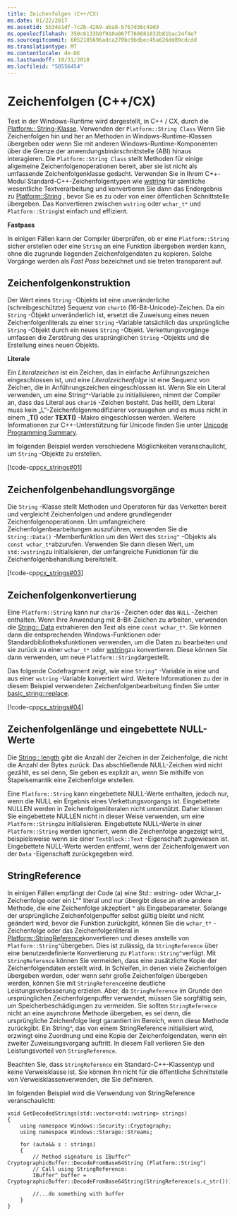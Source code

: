 ```yaml
---
title: Zeichenfolgen (C++/CX)
ms.date: 01/22/2017
ms.assetid: 5b34e1df-7c2b-4269-aba8-b767d36c49d9
ms.openlocfilehash: 350c6133b9f910a067f760681832b81bac24f4e7
ms.sourcegitcommit: 6052185696adca270bc9bdbec45a626dd89cdcdd
ms.translationtype: MT
ms.contentlocale: de-DE
ms.lasthandoff: 10/31/2018
ms.locfileid: "50556454"
---
```

# <a name="strings-ccx"></a>Zeichenfolgen (C++/CX)

Text in der Windows-Runtime wird dargestellt, in C++ / CX, durch die [Platform:: String-Klasse](../cppcx/platform-string-class.md). Verwenden der `Platform::String Class` Wenn Sie Zeichenfolgen hin und her an Methoden in Windows-Runtime-Klassen übergeben oder wenn Sie mit anderen Windows-Runtime-Komponenten über die Grenze der anwendungsbinärschnittstelle (ABI) hinaus interagieren. Die `Platform::String Class` stellt Methoden für einige allgemeine Zeichenfolgenoperationen bereit, aber sie ist nicht als umfassende Zeichenfolgenklasse gedacht. Verwenden Sie in Ihrem C++-Modul Standard-C++-Zeichenfolgentypen wie [wstring](../standard-library/basic-string-class.md) für sämtliche wesentliche Textverarbeitung und konvertieren Sie dann das Endergebnis zu [Platform::String](../cppcx/platform-string-class.md) , bevor Sie es zu oder von einer öffentlichen Schnittstelle übergeben. Das Konvertieren zwischen `wstring` oder `wchar_t*` und `Platform::String`ist einfach und effizient.

**Fastpass**

In einigen Fällen kann der Compiler überprüfen, ob er eine `Platform::String` sicher erstellen oder eine `String` an eine Funktion übergeben werden kann, ohne die zugrunde liegenden Zeichenfolgendaten zu kopieren. Solche Vorgänge werden als *Fast Pass* bezeichnet und sie treten transparent auf.

## <a name="string-construction"></a>Zeichenfolgenkonstruktion

Der Wert eines `String` -Objekts ist eine unveränderliche (schreibgeschützte) Sequenz von `char16` (16-Bit-Unicode)-Zeichen. Da ein `String` -Objekt unveränderlich ist, ersetzt die Zuweisung eines neuen Zeichenfolgenliterals zu einer `String` -Variable tatsächlich das ursprüngliche `String` -Objekt durch ein neues `String` -Objekt. Verkettungsvorgänge umfassen die Zerstörung des ursprünglichen `String` -Objekts und die Erstellung eines neuen Objekts.

**Literale**

Ein *Literalzeichen* ist ein Zeichen, das in einfache Anführungszeichen eingeschlossen ist, und eine *Literalzeichenfolge* ist eine Sequenz von Zeichen, die in Anführungszeichen eingeschlossen ist. Wenn Sie ein Literal verwenden, um eine String^-Variable zu initialisieren, nimmt der Compiler an, dass das Literal aus `char16` -Zeichen besteht. Das heißt, dem Literal muss kein „L“-Zeichenfolgenmodifizierer vorausgehen und es muss nicht in einem **_T()** oder **TEXT()** -Makro eingeschlossen werden. Weitere Informationen zur C++-Unterstützung für Unicode finden Sie unter [Unicode Programming Summary](../text/unicode-programming-summary.md).

Im folgenden Beispiel werden verschiedene Möglichkeiten veranschaulicht, um `String` -Objekte zu erstellen.

[!code-cpp[cx_strings#01](../cppcx/codesnippet/CPP/cppcx_strings/class1.cpp#01)]

## <a name="string-handling-operations"></a>Zeichenfolgenbehandlungsvorgänge

Die `String` -Klasse stellt Methoden und Operatoren für das Verketten bereit und vergleicht Zeichenfolgen und andere grundlegender Zeichenfolgenoperationen. Um umfangreichere Zeichenfolgenbearbeitungen auszuführen, verwenden Sie die `String::Data()` -Memberfunktion um den Wert des `String^` -Objekts als `const wchar_t*`abzurufen. Verwenden Sie dann diesen Wert, um `std::wstring`zu initialisieren, der umfangreiche Funktionen für die Zeichenfolgenbehandlung bereitstellt.

[!code-cpp[cx_strings#03](../cppcx/codesnippet/CPP/cppcx_strings/class1.cpp#03)]

## <a name="string-conversions"></a>Zeichenfolgenkonvertierung

Eine `Platform::String` kann nur `char16` -Zeichen oder das `NULL` -Zeichen enthalten. Wenn Ihre Anwendung mit 8-Bit-Zeichen zu arbeiten, verwenden die [String:: Data](../cppcx/platform-string-class.md#data) extrahieren den Text als eine `const wchar_t*`. Sie können dann die entsprechenden Windows-Funktionen oder Standardbibliotheksfunktionen verwenden, um die Daten zu bearbeiten und sie zurück zu einer `wchar_t*` oder [wstring](../standard-library/basic-string-class.md)zu konvertieren. Diese können Sie dann verwenden, um neue `Platform::String`dargestellt.

Das folgende Codefragment zeigt, wie eine `String^` -Variable in eine und aus einer `wstring` -Variable konvertiert wird. Weitere Informationen zu der in diesem Beispiel verwendeten Zeichenfolgenbearbeitung finden Sie unter [basic_string::replace](../standard-library/basic-string-class.md#replace).

[!code-cpp[cx_strings#04](../cppcx/codesnippet/CPP/cppcx_strings/class1.cpp#04)]

## <a name="string-length-and-embedded-null-values"></a>Zeichenfolgenlänge und eingebettete NULL-Werte

Die [String:: length](../cppcx/platform-string-class.md#length) gibt die Anzahl der Zeichen in der Zeichenfolge, die nicht die Anzahl der Bytes zurück. Das abschließende NULL-Zeichen wird nicht gezählt, es sei denn, Sie geben es explizit an, wenn Sie mithilfe von Stapelsemantik eine Zeichenfolge erstellen.

Eine `Platform::String` kann eingebettete NULL-Werte enthalten, jedoch nur, wenn die NULL ein Ergebnis eines Verkettungsvorgangs ist. Eingebettete NULLEN werden in Zeichenfolgenliteralen nicht unterstützt. Daher können Sie eingebettete NULLEN nicht in dieser Weise verwenden, um eine `Platform::String`zu initialisieren. Eingebettete NULL-Werte in einer `Platform::String` werden ignoriert, wenn die Zeichenfolge angezeigt wird, beispielsweise wenn sie einer `TextBlock::Text` -Eigenschaft zugewiesen ist. Eingebettete NULL-Werte werden entfernt, wenn der Zeichenfolgenwert von der `Data` -Eigenschaft zurückgegeben wird.

## <a name="stringreference"></a>StringReference

In einigen Fällen empfängt der Code (a) eine Std:: wstring- oder Wchar_t-Zeichenfolge oder ein L"" literal und nur übergibt diese an eine andere Methode, die eine Zeichenfolge akzeptiert ^ als Eingabeparameter. Solange der ursprüngliche Zeichenfolgenpuffer selbst gültig bleibt und nicht geändert wird, bevor die Funktion zurückgibt, können Sie die `wchar_t*` -Zeichenfolge oder das Zeichenfolgenliteral in [Platform::StringReference](../cppcx/platform-stringreference-class.md)konvertieren und dieses anstelle von `Platform::String^`übergeben. Dies ist zulässig, da `StringReference` über eine benutzerdefinierte Konvertierung zu `Platform::String^`verfügt. Mit `StringReference` können Sie vermeiden, dass eine zusätzliche Kopie der Zeichenfolgendaten erstellt wird. In Schleifen, in denen viele Zeichenfolgen übergeben werden, oder wenn sehr große Zeichenfolgen übergeben werden, können Sie mit `StringReference`eine deutliche Leistungsverbesserung erzielen. Aber, da `StringReference` im Grunde den ursprünglichen Zeichenfolgenpuffer verwendet, müssen Sie sorgfältig sein, um Speicherbeschädigungen zu vermeiden. Sie sollten `StringReference` nicht an eine asynchrone Methode übergeben, es sei denn, die ursprüngliche Zeichenfolge liegt garantiert im Bereich, wenn diese Methode zurückgibt. Ein String^, das von einem StringReference initialisiert wird, erzwingt eine Zuordnung und eine Kopie der Zeichenfolgendaten, wenn ein zweiter Zuweisungsvorgang auftritt. In diesem Fall verlieren Sie den Leistungsvorteil von `StringReference`.

Beachten Sie, dass `StringReference` ein Standard-C++-Klassentyp und keine Verweisklasse ist. Sie können ihn nicht für die öffentliche Schnittstelle von Verweisklassenverwenden, die Sie definieren.

Im folgenden Beispiel wird die Verwendung von StringReference veranschaulicht:

```
void GetDecodedStrings(std::vector<std::wstring> strings)
{
    using namespace Windows::Security::Cryptography;
    using namespace Windows::Storage::Streams;

    for (auto&& s : strings)
    {
        // Method signature is IBuffer^ CryptographicBuffer::DecodeFromBase64String (Platform::String^)
        // Call using StringReference:
        IBuffer^ buffer = CryptographicBuffer::DecodeFromBase64String(StringReference(s.c_str()));

        //...do something with buffer
    }
}
```

